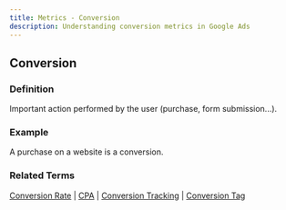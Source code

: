 ```yaml
---
title: Metrics - Conversion
description: Understanding conversion metrics in Google Ads
---
```


## Conversion

### Definition
Important action performed by the user (purchase, form submission...).

### Example
A purchase on a website is a conversion.

### Related Terms
[Conversion Rate](/metrics/conversion-rate) | [CPA](/metrics/cpa) | [Conversion Tracking](/optimization/conversion-tracking) | [Conversion Tag](/optimization/conversion-tag)
